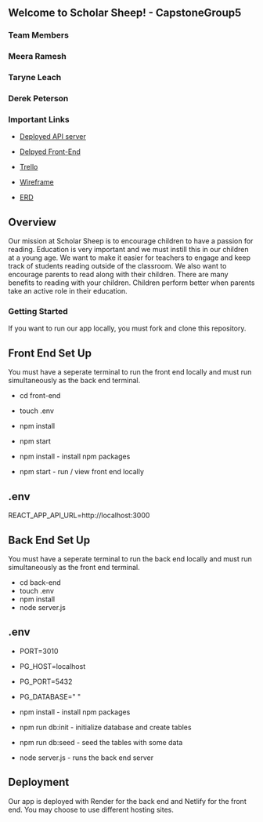 ## Welcome to Scholar Sheep! - CapstoneGroup5




### Team Members
### Meera Ramesh
### Taryne Leach
### Derek Peterson
### Important Links

- [Deployed API server ](https://scholarsheep.onrender.com/)
- [Delpyed Front-End ](https://readinglog.netlify.app/)

- [Trello ](https://trello.com/b/xEt8mcfz/reading-app)
- [Wireframe](https://whimsical.com/scholar-sheep-HvM2SyXKVAXAuC28BCXtKs)
- [ERD](https://miro.com/app/board/uXjVPEOVPts=/)


## Overview

Our mission at Scholar Sheep is to encourage children to have a passion for reading. Education is very important and we must instill this in our children at a young age. We want to make it easier for teachers to engage and keep track of students reading outside of the classroom. We also want to encourage parents to read along with their children. There are many benefits to reading with your children. Children perform better when parents take an active role in their education.

### Getting Started

If you want to run our app locally, you must fork and clone this repository.

## Front End Set Up

You must have a seperate terminal to run the front end locally and must run simultaneously as the back end terminal.

- cd front-end
- touch .env
- npm install
- npm start

- npm install - install npm packages
- npm start - run / view front end locally

## .env

REACT_APP_API_URL=http://localhost:3000

## Back End Set Up

You must have a seperate terminal to run the back end locally and must run simultaneously as the front end terminal.

- cd back-end
- touch .env
- npm install
- node server.js

## .env

- PORT=3010
- PG_HOST=localhost
- PG_PORT=5432
- PG_DATABASE=" "

- npm install - install npm packages
- npm run db:init - initialize database and create tables
- npm run db:seed - seed the tables with some data
- node server.js - runs the back end server

## Deployment

Our app is deployed with Render for the back end and Netlify for the front end. You may choose to use different hosting sites.

